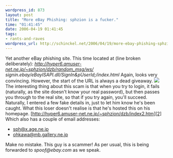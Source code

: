 ```yaml
--- 
wordpress_id: 873
layout: post
title: "More eBay Phishing: sphzion is a fucker."
time: "01:41:45"
date: 2006-04-19 01:41:45
tags: 
- rants-and-raves
wordpress_url: http://schinckel.net/2006/04/19/more-ebay-phishing-sphzion-is-a-fucker/
---
```

Yet another eBay phishing site. This time located at (line broken deliberately): _http://hyper6.amuser-net.ne.jp/~sphzion/dzb/random_msg/ws/ signin.ebay/eBayISAPI.dll/SignIn&pUserId;/index.html_ Again, looks very convincing. However, the start of the URL is always a dead giveaway. ![][1] The interesting thing about this scam is that when you try to login, it fails (naturally, as the site doesn't know your real password), but then passes you through to the real site, so that if you try again, you'll succeed. Naturally, I entered a few fake details in, just to let him know he's been caught. What this loser doesn't realise is that he's hosted this on his homepage. [http://hyper6.amuser-net.ne.jp/~sphzion/dzb/index2.htm][2] Which also has a couple of email addresses: 

  * sph@x.age.ne.jp
  * ohkawa@mb.gallery.ne.jp

Make no mistake. This guy is a scammer! As per usual, this is being forwarded to _spoof@ebay.com_ as we speak. 

   [1]: /images/sphzionebay.png
   [2]: http://hyper6.amuser-net.ne.jp/~sphzion/dzb/index2.htm

